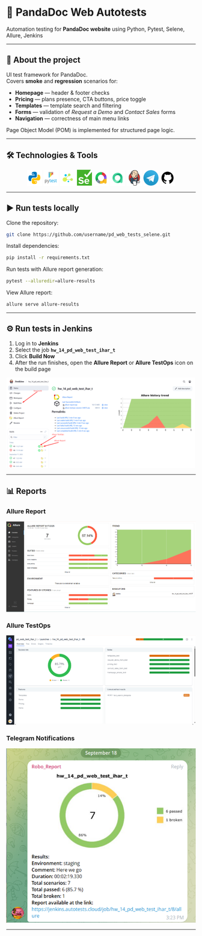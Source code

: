 # 🐼 PandaDoc Web Autotests

Automation testing for **PandaDoc website** using Python, Pytest, Selene, Allure, Jenkins 

---

## 📖 About the project

UI test framework for PandaDoc.  
Covers **smoke** and **regression** scenarios for:

- **Homepage** — header & footer checks  
- **Pricing** — plans presence, CTA buttons, price toggle  
- **Templates** — template search and filtering  
- **Forms** — validation of *Request a Demo* and *Contact Sales* forms  
- **Navigation** — correctness of main menu links  

Page Object Model (POM) is implemented for structured page logic.

---

## 🛠️ Technologies & Tools

<p align="center">
  <code><img width="8%" title="Python" src="resources/images/logo/python.png"></code>
  <code><img width="8%" title="Pytest" src="resources/images/logo/pytest.png"></code>
  <code><img width="8%" title="Selene" src="resources/images/logo/selene.png"></code>
  <code><img width="8%" title="Selenium" src="resources/images/logo/selenium.png"></code>
  <code><img width="8%" title="Allure Report" src="resources/images/logo/allure_report.png"></code>
  <code><img width="8%" title="Allure TestOps" src="resources/images/logo/allure_testops.png"></code>
  <code><img width="8%" title="Jenkins" src="resources/images/logo/jenkins.png"></code>
  <code><img width="8%" title="Telegram" src="resources/images/logo/tg.png"></code>
  <code><img width="8%" title="GitHub" src="resources/images/logo/github.png"></code>
</p>

---

## ▶️ Run tests locally

Clone the repository:

```bash
git clone https://github.com/username/pd_web_tests_selene.git
```
Install dependencies:
```bash
pip install -r requirements.txt
```
Run tests with Allure report generation:
```bash
pytest --alluredir=allure-results
```
View Allure report:
```bash
allure serve allure-results
```

---

## ⚙️ Run tests in Jenkins

1. Log in to **Jenkins**  
2. Select the job **`hw_14_pd_web_test_ihar_t`**  
3. Click **Build Now**  
4. After the run finishes, open the **Allure Report** or **Allure TestOps**  icon on the build page

![Jenkins_build_page](./resources/images/screenshots/jenkins_build.png)

---

## 📊 Reports

### Allure Report
![Allure Report](./resources/images/screenshots/allure_example.png)

### Allure TestOps
![Allure TestOps](./resources/images/screenshots/allure_testops.png)

### Telegram Notifications
![Telegram report](./resources/images/screenshots/telegram_example.png)

---

